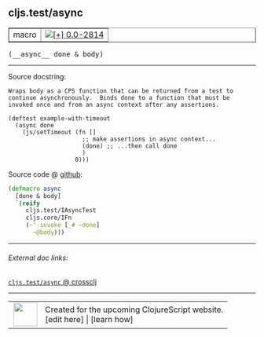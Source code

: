 ## cljs.test/async



 <table border="1">
<tr>
<td>macro</td>
<td><a href="https://github.com/cljsinfo/cljs-api-docs/tree/0.0-2814"><img valign="middle" alt="[+] 0.0-2814" title="Added in 0.0-2814" src="https://img.shields.io/badge/+-0.0--2814-lightgrey.svg"></a> </td>
</tr>
</table>


 <samp>
(__async__ done & body)<br>
</samp>

---





Source docstring:

```
Wraps body as a CPS function that can be returned from a test to
continue asynchronously.  Binds done to a function that must be
invoked once and from an async context after any assertions.

(deftest example-with-timeout
  (async done
    (js/setTimeout (fn []
                     ;; make assertions in async context...
                     (done) ;; ...then call done
                     )
                   0)))
```


Source code @ [github](https://github.com/clojure/clojurescript/blob/r3263/src/main/clojure/cljs/test.clj#L222-L239):

```clj
(defmacro async
  [done & body]
  `(reify
     cljs.test/IAsyncTest
     cljs.core/IFn
     (~'-invoke [_# ~done]
       ~@body)))
```

<!--
Repo - tag - source tree - lines:

 <pre>
clojurescript @ r3263
└── src
    └── main
        └── clojure
            └── cljs
                └── <ins>[test.clj:222-239](https://github.com/clojure/clojurescript/blob/r3263/src/main/clojure/cljs/test.clj#L222-L239)</ins>
</pre>

-->

---



###### External doc links:

[`cljs.test/async` @ crossclj](http://crossclj.info/fun/cljs.test/async.html)<br>

---

 <table>
<tr><td>
<img valign="middle" align="right" width="48px" src="http://i.imgur.com/Hi20huC.png">
</td><td>
Created for the upcoming ClojureScript website.<br>
[edit here] | [learn how]
</td></tr></table>

[edit here]:https://github.com/cljsinfo/cljs-api-docs/blob/master/cljsdoc/cljs.test_async.cljsdoc
[learn how]:https://github.com/cljsinfo/cljs-api-docs/wiki/cljsdoc-files

<!--

This information was too distracting to show to readers, but I'll leave it
commented here since it is helpful to:

- pretty-print the data used to generate this document
- and show how to retrieve that data



The API data for this symbol:

```clj
{:ns "cljs.test",
 :name "async",
 :signature ["[done & body]"],
 :history [["+" "0.0-2814"]],
 :type "macro",
 :full-name-encode "cljs.test_async",
 :source {:code "(defmacro async\n  [done & body]\n  `(reify\n     cljs.test/IAsyncTest\n     cljs.core/IFn\n     (~'-invoke [_# ~done]\n       ~@body)))",
          :title "Source code",
          :repo "clojurescript",
          :tag "r3263",
          :filename "src/main/clojure/cljs/test.clj",
          :lines [222 239]},
 :full-name "cljs.test/async",
 :docstring "Wraps body as a CPS function that can be returned from a test to\ncontinue asynchronously.  Binds done to a function that must be\ninvoked once and from an async context after any assertions.\n\n(deftest example-with-timeout\n  (async done\n    (js/setTimeout (fn []\n                     ;; make assertions in async context...\n                     (done) ;; ...then call done\n                     )\n                   0)))"}

```

Retrieve the API data for this symbol:

```clj
;; from Clojure REPL
(require '[clojure.edn :as edn])
(-> (slurp "https://raw.githubusercontent.com/cljsinfo/cljs-api-docs/catalog/cljs-api.edn")
    (edn/read-string)
    (get-in [:symbols "cljs.test/async"]))
```

-->
